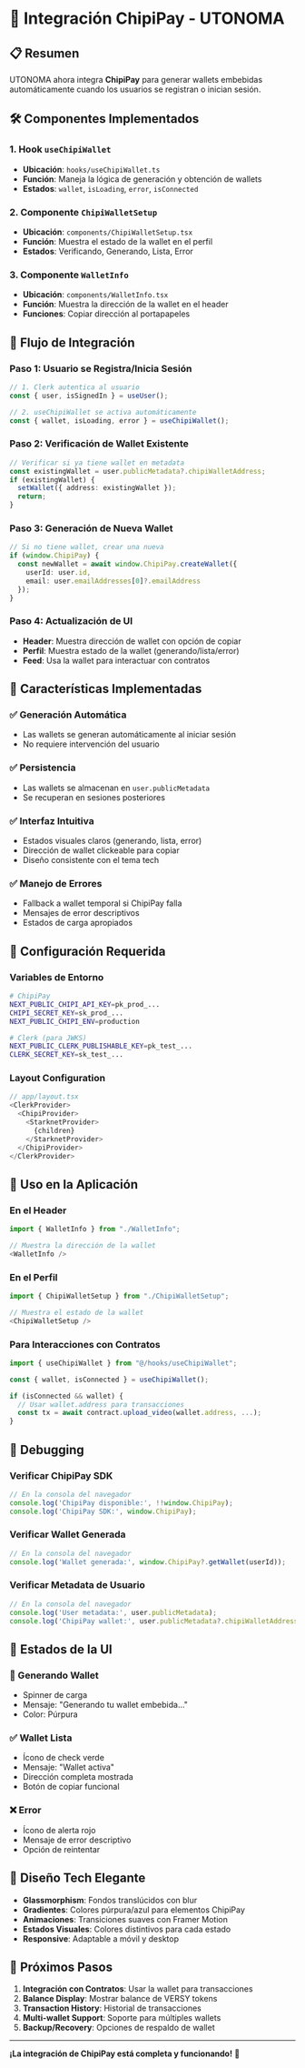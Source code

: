 # 🔗 Integración ChipiPay - UTONOMA

## 📋 **Resumen**

UTONOMA ahora integra **ChipiPay** para generar wallets embebidas automáticamente cuando los usuarios se registran o inician sesión.

## 🛠️ **Componentes Implementados**

### **1. Hook `useChipiWallet`**
- **Ubicación**: `hooks/useChipiWallet.ts`
- **Función**: Maneja la lógica de generación y obtención de wallets
- **Estados**: `wallet`, `isLoading`, `error`, `isConnected`

### **2. Componente `ChipiWalletSetup`**
- **Ubicación**: `components/ChipiWalletSetup.tsx`
- **Función**: Muestra el estado de la wallet en el perfil
- **Estados**: Verificando, Generando, Lista, Error

### **3. Componente `WalletInfo`**
- **Ubicación**: `components/WalletInfo.tsx`
- **Función**: Muestra la dirección de la wallet en el header
- **Funciones**: Copiar dirección al portapapeles

## 🔄 **Flujo de Integración**

### **Paso 1: Usuario se Registra/Inicia Sesión**
```typescript
// 1. Clerk autentica al usuario
const { user, isSignedIn } = useUser();

// 2. useChipiWallet se activa automáticamente
const { wallet, isLoading, error } = useChipiWallet();
```

### **Paso 2: Verificación de Wallet Existente**
```typescript
// Verificar si ya tiene wallet en metadata
const existingWallet = user.publicMetadata?.chipiWalletAddress;
if (existingWallet) {
  setWallet({ address: existingWallet });
  return;
}
```

### **Paso 3: Generación de Nueva Wallet**
```typescript
// Si no tiene wallet, crear una nueva
if (window.ChipiPay) {
  const newWallet = await window.ChipiPay.createWallet({
    userId: user.id,
    email: user.emailAddresses[0]?.emailAddress
  });
}
```

### **Paso 4: Actualización de UI**
- **Header**: Muestra dirección de wallet con opción de copiar
- **Perfil**: Muestra estado de la wallet (generando/lista/error)
- **Feed**: Usa la wallet para interactuar con contratos

## 🎯 **Características Implementadas**

### **✅ Generación Automática**
- Las wallets se generan automáticamente al iniciar sesión
- No requiere intervención del usuario

### **✅ Persistencia**
- Las wallets se almacenan en `user.publicMetadata`
- Se recuperan en sesiones posteriores

### **✅ Interfaz Intuitiva**
- Estados visuales claros (generando, lista, error)
- Dirección de wallet clickeable para copiar
- Diseño consistente con el tema tech

### **✅ Manejo de Errores**
- Fallback a wallet temporal si ChipiPay falla
- Mensajes de error descriptivos
- Estados de carga apropiados

## 🔧 **Configuración Requerida**

### **Variables de Entorno**
```bash
# ChipiPay
NEXT_PUBLIC_CHIPI_API_KEY=pk_prod_...
CHIPI_SECRET_KEY=sk_prod_...
NEXT_PUBLIC_CHIPI_ENV=production

# Clerk (para JWKS)
NEXT_PUBLIC_CLERK_PUBLISHABLE_KEY=pk_test_...
CLERK_SECRET_KEY=sk_test_...
```

### **Layout Configuration**
```typescript
// app/layout.tsx
<ClerkProvider>
  <ChipiProvider>
    <StarknetProvider>
      {children}
    </StarknetProvider>
  </ChipiProvider>
</ClerkProvider>
```

## 🚀 **Uso en la Aplicación**

### **En el Header**
```typescript
import { WalletInfo } from "./WalletInfo";

// Muestra la dirección de la wallet
<WalletInfo />
```

### **En el Perfil**
```typescript
import { ChipiWalletSetup } from "./ChipiWalletSetup";

// Muestra el estado de la wallet
<ChipiWalletSetup />
```

### **Para Interacciones con Contratos**
```typescript
import { useChipiWallet } from "@/hooks/useChipiWallet";

const { wallet, isConnected } = useChipiWallet();

if (isConnected && wallet) {
  // Usar wallet.address para transacciones
  const tx = await contract.upload_video(wallet.address, ...);
}
```

## 🐛 **Debugging**

### **Verificar ChipiPay SDK**
```javascript
// En la consola del navegador
console.log('ChipiPay disponible:', !!window.ChipiPay);
console.log('ChipiPay SDK:', window.ChipiPay);
```

### **Verificar Wallet Generada**
```javascript
// En la consola del navegador
console.log('Wallet generada:', window.ChipiPay?.getWallet(userId));
```

### **Verificar Metadata de Usuario**
```javascript
// En la consola del navegador
console.log('User metadata:', user.publicMetadata);
console.log('ChipiPay wallet:', user.publicMetadata?.chipiWalletAddress);
```

## 📱 **Estados de la UI**

### **🔄 Generando Wallet**
- Spinner de carga
- Mensaje: "Generando tu wallet embebida..."
- Color: Púrpura

### **✅ Wallet Lista**
- Ícono de check verde
- Mensaje: "Wallet activa"
- Dirección completa mostrada
- Botón de copiar funcional

### **❌ Error**
- Ícono de alerta rojo
- Mensaje de error descriptivo
- Opción de reintentar

## 🎨 **Diseño Tech Elegante**

- **Glassmorphism**: Fondos translúcidos con blur
- **Gradientes**: Colores púrpura/azul para elementos ChipiPay
- **Animaciones**: Transiciones suaves con Framer Motion
- **Estados Visuales**: Colores distintivos para cada estado
- **Responsive**: Adaptable a móvil y desktop

## 🔮 **Próximos Pasos**

1. **Integración con Contratos**: Usar la wallet para transacciones
2. **Balance Display**: Mostrar balance de VERSY tokens
3. **Transaction History**: Historial de transacciones
4. **Multi-wallet Support**: Soporte para múltiples wallets
5. **Backup/Recovery**: Opciones de respaldo de wallet

---

**¡La integración de ChipiPay está completa y funcionando!** 🎉
